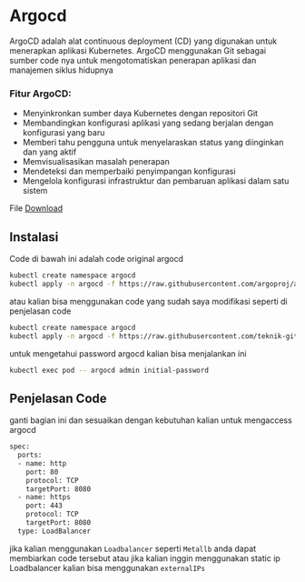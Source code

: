 # Argocd

ArgoCD adalah alat  continuous deployment (CD) yang digunakan untuk menerapkan aplikasi Kubernetes. ArgoCD menggunakan Git sebagai sumber code nya untuk mengotomatiskan penerapan aplikasi dan manajemen siklus hidupnya

### Fitur ArgoCD: 
- Menyinkronkan sumber daya Kubernetes dengan repositori Git
- Membandingkan konfigurasi aplikasi yang sedang berjalan   dengan konfigurasi yang baru
- Memberi tahu pengguna untuk menyelaraskan status yang diinginkan dan yang aktif
- Memvisualisasikan masalah penerapan
- Mendeteksi dan memperbaiki penyimpangan konfigurasi
- Mengelola konfigurasi infrastruktur dan pembaruan aplikasi dalam satu sistem

File [Download](https://cdn.peceldev.my.id/argocd)

## Instalasi

Code di bawah ini adalah code original argocd
```bash
kubectl create namespace argocd
kubectl apply -n argocd -f https://raw.githubusercontent.com/argoproj/argo-cd/stable/manifests/install.yaml
```
atau kalian bisa menggunakan code yang sudah saya modifikasi seperti di penjelasan code 

```bash
kubectl create namespace argocd
kubectl apply -n argocd -f https://raw.githubusercontent.com/teknik-github/argocd-loadbalancer/refs/heads/main/argocd.yaml
```
untuk mengetahui password argocd kalian bisa menjalankan ini

```bash
kubectl exec pod -- argocd admin initial-password
```
## Penjelasan Code

ganti bagian ini dan sesuaikan dengan kebutuhan kalian untuk mengaccess argocd
```bash
spec:
  ports:
  - name: http
    port: 80
    protocol: TCP
    targetPort: 8080
  - name: https
    port: 443
    protocol: TCP
    targetPort: 8080  
  type: LoadBalancer
```
jika kalian menggunakan `Loadbalancer` seperti `Metallb` anda dapat membiarkan code tersebut atau jika kalian inggin menggunakan static ip Loadbalancer kalian bisa menggunakan `externalIPs`